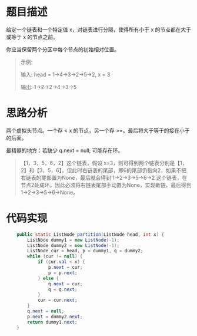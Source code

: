 # 题目描述
给定一个链表和一个特定值 x，对链表进行分隔，使得所有小于 x 的节点都在大于或等于 x 的节点之前。

你应当保留两个分区中每个节点的初始相对位置。

> 示例:
> 
> 输入: head = 1->4->3->2->5->2, x = 3
> 
> 输出: 1->2->2->4->3->5

# 思路分析
两个虚拟头节点。一个存 < x 的节点，另一个存 >=。最后将大于等于的接在小于的后面。

最精髓的地方：若缺少 q.next = null; 可能存在环。

> 【1，3，5，6，2】这个链表，假设 x=3，则可得到两个链表分别是【1，2】和【3，5，6】，但此时右链表的尾部，即6的尾部仍指向2，如果不把右链表的尾部置为None，最后就会得到 1->2->3->5->6->2 这个链表，在节点2处成环。因此必须将右链表尾部手动置为None，实现断链，最后得到 1->2->3->5->6->None。

# 代码实现
```java
    public static ListNode partition(ListNode head, int x) {
        ListNode dummy1 = new ListNode(-1);
        ListNode dummy2 = new ListNode(-1);
        ListNode cur = head, p = dummy1, q = dummy2;
        while (cur != null) {
            if (cur.val < x) {
                p.next = cur;
                p = p.next;
            } else {
                q.next = cur;
                q = q.next;
            }
            cur = cur.next;
        }
        q.next = null;
        p.next = dummy2.next;
        return dummy1.next;
    }
```